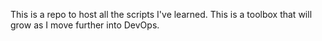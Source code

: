 This is a repo to host all the scripts I've learned. This is a toolbox that will grow as I move further into DevOps.
